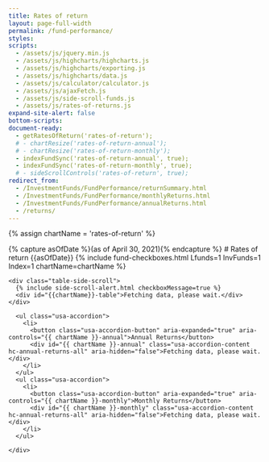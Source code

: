 ```yaml
---
title: Rates of return
layout: page-full-width
permalink: /fund-performance/
styles:
scripts:
  - /assets/js/jquery.min.js
  - /assets/js/highcharts/highcharts.js
  - /assets/js/highcharts/exporting.js
  - /assets/js/highcharts/data.js
  - /assets/js/calculator/calculator.js
  - /assets/js/ajaxFetch.js
  - /assets/js/side-scroll-funds.js
  - /assets/js/rates-of-returns.js
expand-site-alert: false
bottom-scripts:
document-ready:
  - getRatesOfReturn('rates-of-return');
  # - chartResize('rates-of-return-annual');
  # - chartResize('rates-of-return-monthly');
  - indexFundSync('rates-of-return-annual', true);
  - indexFundSync('rates-of-return-monthly', true);
  # - sideScrollControls('rates-of-return', true);
redirect_from:
  - /InvestmentFunds/FundPerformance/returnSummary.html
  - /InvestmentFunds/FundPerformance/monthlyReturns.html
  - /InvestmentFunds/FundPerformance/annualReturns.html
  - /returns/
---
```

{% assign chartName = 'rates-of-return' %}

<div class="usa-grid centered">
<div class="usa-width-one-whole" markdown="1">
{% capture asOfDate %}<span id="asOfDate" class="as-of-date">(as of April 30, 2021)</span>{% endcapture %}
# Rates of return {{asOfDate}}
{% include fund-checkboxes.html Lfunds=1 InvFunds=1 Index=1 chartName=chartName %}


</div>
</div>

<!-- RoR TABLE -->
<section id="{{chartName}}-section" class="rates-of-return-table">

    <div class="table-side-scroll">
      {% include side-scroll-alert.html checkboxMessage=true %}
      <div id="{{chartName}}-table">Fetching data, please wait.</div>
    </div>
</section>


<!-- CHARTS -->
<section class="rates-of-return-charts">
  <div class="usa-grid-full usa-layout-docs-main_content" id="{{chartName}}-div">
    <div class="usa-width-one-whole">

      <ul class="usa-accordion">
        <li>
          <button class="usa-accordion-button" aria-expanded="true" aria-controls="{{ chartName }}-annual">Annual Returns</button>
          <div id="{{ chartName }}-annual" class="usa-accordion-content hc-annual-returns-all" aria-hidden="false">Fetching data, please wait.</div>
        </li>
      </ul>
      <ul class="usa-accordion">
        <li>
          <button class="usa-accordion-button" aria-expanded="true" aria-controls="{{ chartName }}-monthly">Monthly Returns</button>
          <div id="{{ chartName }}-monthly" class="usa-accordion-content hc-annual-returns-all" aria-hidden="false">Fetching data, please wait.</div>
        </li>
      </ul>

    </div>
  </div> <!-- end div#{{chartName}}-div -->
</section>
